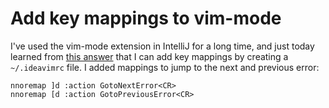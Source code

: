# Add key mappings to vim-mode

I've used the vim-mode extension in IntelliJ for a long time, and just today learned from [this answer](https://stackoverflow.com/a/50359985) that I can add key mappings by creating a `~/.ideavimrc` file.
I added mappings to jump to the next and previous error:

```
nnoremap ]d :action GotoNextError<CR>
nnoremap [d :action GotoPreviousError<CR>
```
